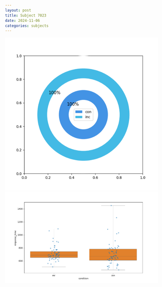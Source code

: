 ```yaml
---
layout: post
title: Subject 7023
date: 2024-11-06
categories: subjects
---
```


![](data/7023/run-27/7023_accuracy_by_condition.png)
![](data/7023/run-27/7023_rt.png)
